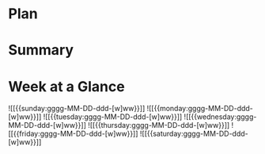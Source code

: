 # Plan

# Summary

# Week at a Glance 
![[{{sunday:gggg-MM-DD-ddd-[w]ww}}]] ![[{{monday:gggg-MM-DD-ddd-[w]ww}}]] ![[{{tuesday:gggg-MM-DD-ddd-[w]ww}}]] ![[{{wednesday:gggg-MM-DD-ddd-[w]ww}}]] ![[{{thursday:gggg-MM-DD-ddd-[w]ww}}]] ![[{{friday:gggg-MM-DD-ddd-[w]ww}}]] ![[{{saturday:gggg-MM-DD-ddd-[w]ww}}]]